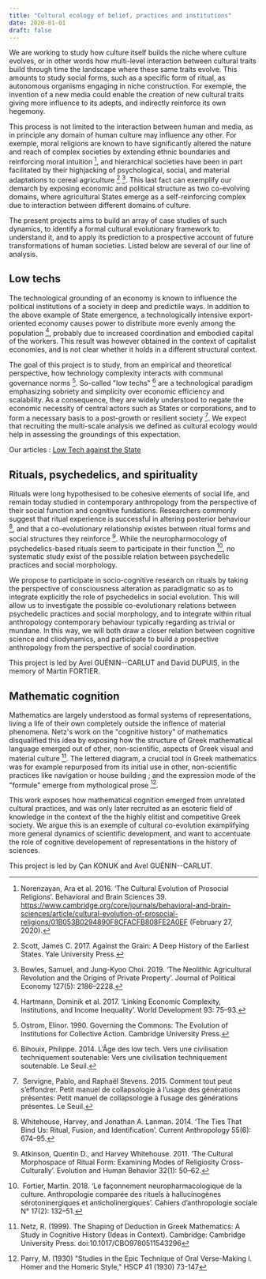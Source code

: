 ```yaml
---
title: "Cultural ecology of belief, practices and institutions"
date: 2020-01-01
draft: false
---
```


We are working to study how culture itself builds the niche where culture evolves, or in other words how multi-level interaction between cultural traits build through time the landscape where these same traits evolve. This amounts to study social forms, such as a specific form of ritual, as autonomous organisms engaging in niche construction. For exemple, the invention of a new media could enable the creation of new cultural traits giving more influence to its adepts, and indirectly reinforce its own hegemony.

This process is not limited to the interaction between human and media, as in principle any domain of human culture may influence any other. For exemple, moral religions are known to have significantly altered the nature and reach of complex societies by extending ethnic boundaries and reinforcing moral intuition [^1], and hierarchical societies have been in part facilitated by their highjacking of psychological, social, and material adaptations to cereal agriculture [^2] [^3]. This last fact can exemplify our demarch by exposing economic and political structure as two co-evolving domains, where agricultural States emerge as a self-reinforcing complex due to interaction between different domains of culture.

The present projects aims to build an array of case studies of such dynamics, to identify a formal cultural evolutionary framework to understand it, and to apply its prediction to a prospective account of future transformations of human societies. Listed below are several of our line of analysis.


## Low techs

The technological grounding of an economy is known to influence the political institutions of a society in deep and predictile ways. In addition to the above example of State emergence, a technologically intensive export-oriented economy causes power to distribute more evenly among the population [^4], probably due to increased coordination and embodied capital of the workers. This result was however obtained in the context of capitalist economies, and is not clear whether it holds in a different structural context.

The goal of this project is to study, from an empirical and theoretical perspective, how technology complexity interacts with communal governance norms [^5]. So-called "low techs" [^6] are a technological paradigm emphasizing sobriety and simplicity over economic efficiency and scalability. As a consequence, they are widely understood to negate the economic necessity of central actors such as States or corporations, and to form a necessary basis to a post-growth or resilient society [^7]. We expect that recruiting the multi-scale analysis we defined as cultural ecology would help in assessing the groundings of this expectation.

Our articles : [Low Tech against the State](/articles/low-tech-against-the-state/)


## Rituals, psychedelics, and spirituality

Rituals were long hypothesised to be cohesive elements of social life, and remain today studied in contemporary anthropology from the perspective of their social function and cognitive fundations. Researchers commonly suggest that ritual experience is successful in altering posterior behaviour [^8], and that a co-evolutionary relationship existes between ritual forms and social structures they reinforce [^9]. While the neuropharmocology of psychedelics-based rituals seem to participate in their function [^10], no systematic study exist of the possible relation between psychedelic practices and social morphology.

We propose to participate in socio-cognitive research on rituals by taking the perspective of consciousness alteration as paradigmatic so as to integrate explicitly the role of psychedelics in social evolution. This will allow us to investigate the possible co-evolutionary relations between psychedelic practices and social morphology, and to integrate within ritual anthropology contemporary behaviour typically regarding as trivial or mundane. In this way, we will both draw a closer relation between cognitive science and cliodynamics, and participate to build a prospective anthropology from the perspective of social coordination.

This project is led by Avel GUÉNIN--CARLUT and David DUPUIS, in the memory of Martin FORTIER.


## Mathematic cognition

Mathematics are largely understood as formal systems of representations, living a life of their own completely outside the inflence of material phenomena. Netz's work on the "cognitive history" of mathematics disqualified this idea by exposing how the structure of Greek mathematical language emerged out of other, non-scientific, aspects of Greek visual and material culture [^11]. The lettered diagram, a crucial tool in Greek mathematics was for example repurposed from its initial use in other, non-scientific practices like navigation or house building ; and the expression mode of the "formule" emerge from mythological prose [^12].

This work exposes how mathematical cognition emerged from unrelated cultural practices, and was only later recruited as an esoteric field of knowledge in the context of the the highly elitist and competitive Greek society. We argue this is an exemple of cultural co-evolution examplifying more general dynamics of scientific development, and want to accentuate the role of cognitive developement of representations in the history of sciences.

This project is led by Çan KONUK and Avel GUÉNIN--CARLUT.



[^1]: Norenzayan, Ara et al. 2016. ‘The Cultural Evolution of Prosocial Religions’. Behavioral and Brain Sciences 39. https://www.cambridge.org/core/journals/behavioral-and-brain-sciences/article/cultural-evolution-of-prosocial-religions/01B053B0294890F8CFACFB808FE2A0EF (February 27, 2020).

[^2]: Scott, James C. 2017. Against the Grain: A Deep History of the Earliest States. Yale University Press.

[^3]: Bowles, Samuel, and Jung-Kyoo Choi. 2019. ‘The Neolithic Agricultural Revolution and the Origins of Private Property’. Journal of Political Economy 127(5): 2186–2228.

[^4]: Hartmann, Dominik et al. 2017. ‘Linking Economic Complexity, Institutions, and Income Inequality’. World Development 93: 75–93.

[^5]: Ostrom, Elinor. 1990. Governing the Commons: The Evolution of Institutions for Collective Action. Cambridge University Press.

[^6]: Bihouix, Philippe. 2014. L’Âge des low tech. Vers une civilisation techniquement soutenable: Vers une civilisation techniquement soutenable. Le Seuil.

[^7]: Servigne, Pablo, and Raphaël Stevens. 2015. Comment tout peut s’effondrer. Petit manuel de collapsologie à l’usage des générations présentes: Petit manuel de collapsologie à l’usage des générations présentes. Le Seuil.

[^8]: Whitehouse, Harvey, and Jonathan A. Lanman. 2014. ‘The Ties That Bind Us: Ritual, Fusion, and Identification’. Current Anthropology 55(6): 674–95.

[^9]: Atkinson, Quentin D., and Harvey Whitehouse. 2011. ‘The Cultural Morphospace of Ritual Form: Examining Modes of Religiosity Cross-Culturally’. Evolution and Human Behavior 32(1): 50–62.

[^10]: Fortier, Martin. 2018. ‘Le façonnement neuropharmacologique de la culture. Anthropologie comparée des rituels à hallucinogènes sérotoninergiques et anticholinergiques’. Cahiers d’anthropologie sociale N° 17(2): 132–51.

[^11]: Netz, R. (1999). The Shaping of Deduction in Greek Mathematics: A Study in Cognitive History (Ideas in Context). Cambridge: Cambridge University Press. doi:10.1017/CBO9780511543296

[^12]: Parry, M. (1930) "Studies in the Epic Technique of Oral Verse-Making I. Homer and the Homeric Style," HSCP 41 (1930) 73-147
